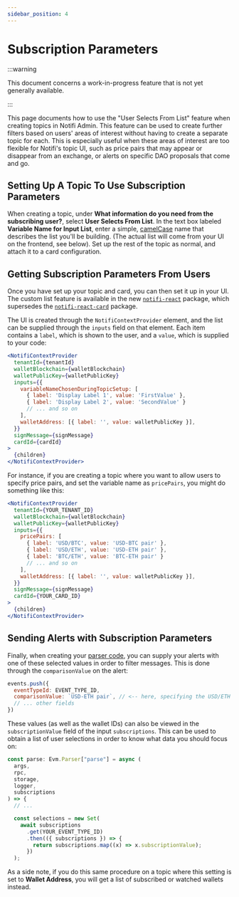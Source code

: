 ```yaml
---
sidebar_position: 4
---
```


# Subscription Parameters

:::warning

This document concerns a work-in-progress feature that is not yet generally available.

:::

This page documents how to use the "User Selects From List" feature when creating topics in Notifi Admin.
This feature can be used to create further filters based on users' areas of interest without having to create a
separate topic for each. This is especially useful when these areas of interest are too flexible for Notifi's topic
UI, such as price pairs that may appear or disappear from an exchange, or alerts on specific DAO proposals that come
and go.

## Setting Up A Topic To Use Subscription Parameters

When creating a topic, under **What information do you need from the subscribing user?**, select
**User Selects From List**. In the text box labeled **Variable Name for Input List**, enter a simple,
[camelCase](https://en.wikipedia.org/wiki/Camel_case) name that describes the list you'll be building.
(The actual list will come from your UI on the frontend, see below). Set up the rest of the topic as normal,
and attach it to a card configuration.

## Getting Subscription Parameters From Users

Once you have set up your topic and card, you can then set it up in your UI. The custom list feature is available in
the new [`notifi-react`](https://github.com/notifi-network/notifi-sdk-ts/tree/main/packages/notifi-react) package,
which supersedes the [`notifi-react-card`](https://github.com/notifi-network/notifi-sdk-ts/tree/main/packages/notifi-react-card) package.

The UI is created through the `NotifiContextProvider` element, and the list can be supplied through the `inputs`
field on that element. Each item contains a `label`, which is shown to the user, and a `value`, which is supplied to
your code:

```jsx
<NotifiContextProvider
  tenantId={tenantId}
  walletBlockchain={walletBlockchain}
  walletPublicKey={walletPublicKey}
  inputs={{
    variableNameChosenDuringTopicSetup: [
      { label: 'Display Label 1', value: 'FirstValue' },
      { label: 'Display Label 2', value: 'SecondValue' }
      // ... and so on
    ],
    walletAddress: [{ label: '', value: walletPublicKey }],
  }}
  signMessage={signMessage}
  cardId={cardId}
>
  {children}
</NotifiContextProvider>
```

For instance, if you are creating a topic where you want
to allow users to specify price pairs, and set the variable
name as `pricePairs`, you might do something like this:

```jsx
<NotifiContextProvider
  tenantId={YOUR_TENANT_ID}
  walletBlockchain={walletBlockchain}
  walletPublicKey={walletPublicKey}
  inputs={{
    pricePairs: [
      { label: 'USD/BTC', value: 'USD-BTC pair' },
      { label: 'USD/ETH', value: 'USD-ETH pair' },
      { label: 'BTC/ETH', value: 'BTC-ETH pair' }
      // ... and so on
    ],
    walletAddress: [{ label: '', value: walletPublicKey }],
  }}
  signMessage={signMessage}
  cardId={YOUR_CARD_ID}
>
  {children}
</NotifiContextProvider>
```

## Sending Alerts with Subscription Parameters

Finally, when creating your [parser code](./notifi-monitored.md), you can supply
your alerts with one of these selected values in order to filter messages. This is done through the `comparisonValue`
on the alert:

```javascript
events.push({
  eventTypeId: EVENT_TYPE_ID,
  comparisonValue: `USD-ETH pair`, // <-- here, specifying the USD/ETH pair from earlier
  // ... other fields
})
```

These values (as well as the wallet IDs) can also be viewed in the `subscriptionValue` field of the input
`subscriptions`. This can be used to obtain a list of user selections in order to know what data
you should focus on:

```javascript
const parse: Evm.Parser["parse"] = async (
  args,
  rpc,
  storage,
  logger,
  subscriptions
) => {
  // ...

  const selections = new Set(
    await subscriptions
      .get(YOUR_EVENT_TYPE_ID)
      .then(({ subscriptions }) => {
        return subscriptions.map((x) => x.subscriptionValue);
      })
  );
```

As a side note, if you do this same procedure on a topic where this setting is set to **Wallet Address**, you will
get a list of subscribed or watched wallets instead.